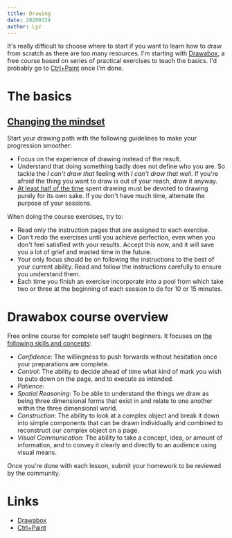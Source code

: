 ```yaml
---
title: Drawing
date: 20200324
author: Lyz
---
```


It's really difficult to choose where to start if you want to learn how to draw
from scratch as there are too many resources. I'm starting with
[Drawabox](https://drawabox.com), a free course based on series of practical
exercises to teach the basics. I'd probably go to
[Ctrl+Paint](https://www.ctrlpaint.com/) once I'm done.

# The basics

## [Changing the mindset](https://drawabox.com/lesson/0/2/ready)

Start your drawing path with the following guidelines to make your progression smoother:

* Focus on the experience of drawing instead of the result.
* Understand that doing something badly does not define who you are. So tackle
    the *I can't draw that* feeling with *I can't draw that well*. If
    you're afraid the thing you want to draw is out of your reach, draw it
    anyway.
* [At least half of the time](https://drawabox.com/lesson/0/2/50percent) spent
    drawing must be devoted to drawing purely for its own sake. If you don't
    have much time, alternate the purpose of your sessions.

When doing the course exercises, try to:

* Read only the instruction pages that are assigned to each exercise.
* Don't redo the exercises until you achieve perfection, even when you don't
    feel satisfied with your results. Accept this now, and it will save you
    a lot of grief and wasted time in the future.
* Your only focus should be on following the instructions to the best of your
    current ability. Read and follow the instructions carefully to ensure you
    understand them.
* Each time you finish an exercise incorporate into a pool from which take two
    or three at the beginning of each session to do for 10 or 15 minutes.

# Drawabox course overview

Free online course for complete self taught beginners. It focuses on [the
following skills and concepts](https://drawabox.com/lesson/0/3):

* *Confidence*: The willingness to push forwards without hesitation once your
    preparations are complete.
* *Control*: The ability to decide ahead of time what kind of mark you wish to
    puto down on the page, and to execute as intended.
* *Patience*:
* *Spatial Reasoning*: To be able to understand the things we draw as being
    three dimensional forms that exist in and relate to one another within
    the three dimensional world.
* *Construction*: The ability to look at a complex object and break it down into
    simple components that can be drawn individually and combined to reconstruct
    our complex object on a page.
* *Visual Communication*: The ability to take a concept, idea, or amount of
    information, and to convey it clearly and directly to an audience using
    visual means.

Once you're done with each lesson, submit your homework to be reviewed by the
community.

# Links

* [Drawabox](https://drawabox.com)
* [Ctrl+Paint](https://www.ctrlpaint.com/)
